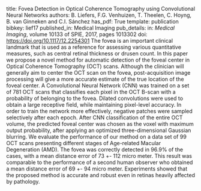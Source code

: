 title: Fovea Detection in Optical Coherence Tomography using Convolutional Neural Networks
authors: B. Liefers, F.G. Venhuizen, T. Theelen, C. Hoyng, B. van Ginneken and C.I. Sánchez
has_pdf: True
template: publication
bibkey: lief17
published_in: Medical Imaging
pub_details: in: <i>Medical Imaging</i>, volume 10133 of SPIE, 2017, pages 1013302
doi: https://doi.org/10.1117/12.2254301
The fovea is an important clinical landmark that is used as a reference for assessing various quantitative measures, such as central retinal thickness or drusen count. In this paper we propose a novel method for automatic detection of the foveal center in Optical Coherence Tomography (OCT) scans. Although the clinician will generally aim to center the OCT scan on the fovea, post-acquisition image processing will give a more accurate estimate of the true location of the foveal center. A Convolutional Neural Network (CNN) was trained on a set of 781 OCT scans that classifies each pixel in the OCT B-scan with a probability of belonging to the fovea. Dilated convolutions were used to obtain a large receptive field, while maintaining pixel-level accuracy. In order to train the network more effectively, negative patches were sampled selectively after each epoch. After CNN classification of the entire OCT volume, the predicted foveal center was chosen as the voxel with maximum output probability, after applying an optimized three-dimensional Gaussian blurring. We evaluate the performance of our method on a data set of 99 OCT scans presenting different stages of Age-related Macular Degeneration (AMD). The fovea was correctly detected in 96.9% of the cases, with a mean distance error of 73 +- 112 micro meter. This result was comparable to the performance of a second human observer who obtained a mean distance error of 69 +- 94 micro meter. Experiments showed that the proposed method is accurate and robust even in retinas heavily affected by pathology.

